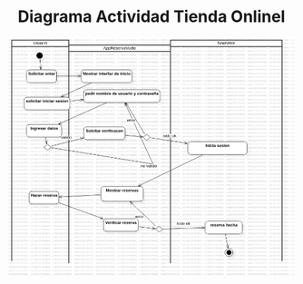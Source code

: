 <h1 align="center">Diagrama Actividad Tienda Onlinel</h1>

<img src="https://github.com/DavidRiccio/Markdown/blob/main/Diagramas_actividad/ReservaVuelos/img/ActivityDiagram1.png"></img>